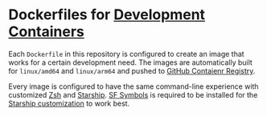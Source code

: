 # Dockerfiles for [Development Containers](https://code.visualstudio.com/docs/remote/containers)

Each `Dockerfile` in this repository is configured to create an image that works for a certain development need. The images are automatically built for `linux/amd64` and `linux/arm64` and pushed to [GitHub Contaienr Registry](https://github.com/users/tomdai/packages?repo_name=devcontainer-dockerfiles).

Every image is configured to have the same command-line experience with customized [Zsh](https://www.zsh.org/) and [Starship](https://starship.rs/). [SF Symbols](https://developer.apple.com/design/resources/#sf-symbols) is required to be installed for the [Starship customization](https://starship.rs/config/#prompt) to work best.
